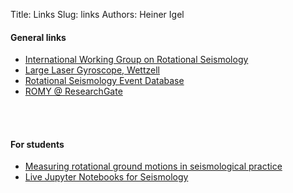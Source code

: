 Title: Links
Slug: links
Authors: Heiner Igel


#### General links

* [International Working Group on Rotational Seismology](http://www.rotational-seismology.org) 
* [Large Laser Gyroscope, Wettzell](http://www.fs.wettzell.de/LKREISEL/G/LaserGyros.html)
* [Rotational Seismology Event Database](http://www.rotational-seismology.org/data/eventdb)
* [ROMY @ ResearchGate](https://www.researchgate.net/project/ROMY-ERC-Rotational-Motions-in-Seismology)

<br></br>

#### For students

* [Measuring rotational ground motions in seismological practice](http://gfzpublic.gfz-potsdam.de/pubman/item/escidoc:43316/component/escidoc:56116/IS_5.3_rev1.pdf)
* [Live Jupyter Notebooks for Seismology](http://seismo-live.org)

